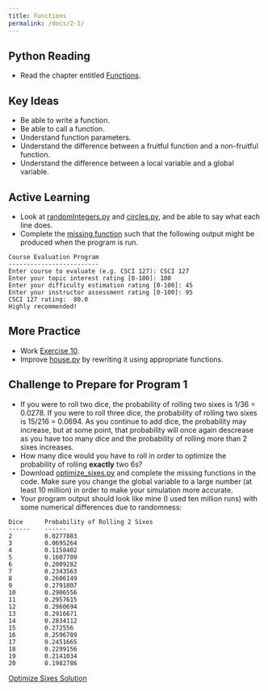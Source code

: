 ```yaml
---
title: Functions
permalink: /docs/2-1/
---
```


## Python Reading
- Read the chapter entitled [Functions](https://runestone.academy/ns/books/published/thinkcspy/Functions/functions.html).

## Key Ideas
- Be able to write a function.
- Be able to call a function.
- Understand function parameters.
- Understand the difference between a fruitful function and a non-fruitful function.
- Understand the difference between a local variable and a global variable.

## Active Learning
- Look at [randomIntegers.py](../lessons/code/randomIntegers.py) and [circles.py](../lessons/code/circles.py), and be able to say what each line does.
- Complete the [missing function](../lessons/code/evaluate.py) such that the following output might be produced when the program is run.
```
Course Evaluation Program
-------------------------
Enter course to evaluate (e.g. CSCI 127): CSCI 127
Enter your topic interest rating [0-100]: 100
Enter your difficulty estimation rating [0-100]: 45
Enter your instructor assessment rating [0-100]: 95
CSCI 127 rating:  80.0
Highly recommended!
```

## More Practice
- Work [Exercise 10](https://runestone.academy/ns/books/published/thinkcspy/Functions/Exercises.html).
- Improve [house.py](../lessons/code/house.py) by rewriting it using appropriate functions.

## Challenge to Prepare for Program 1
- If you were to roll two dice, the probability of rolling two sixes is 1/36 = 0.0278. If you were to roll three dice, the probability of rolling two sixes is 15/216 = 0.0694. As you continue to add dice, the probability may increase, but at some point, that probability will once again descrease as you have too many dice and the probability of rolling more than 2 sixes increases.
- How many dice would you have to roll in order to optimize the probability of rolling **exactly** two 6s?
- Download [optimize_sixes.py](../lessons/code/optimize_sixes.py) and complete the missing functions in the code. Make sure you change the global variable to a large number (at least 10 million) in order to make your simulation more accurate.
- Your program output should look like mine (I used ten million runs) with some numerical differences due to randomness:

```
Dice      Probability of Rolling 2 Sixes
------    ------    
2         0.0277883 
3         0.0695264 
4         0.1158402 
5         0.1607709 
6         0.2009282 
7         0.2343563 
8         0.2606149 
9         0.2791807 
10        0.2906556 
11        0.2957615 
12        0.2960694 
13        0.2916671 
14        0.2834112 
15        0.272556  
16        0.2596789 
17        0.2451665 
18        0.2299156 
19        0.2141034 
20        0.1982786 
```

[Optimize Sixes Solution](../lessons/code/optimize_sixes_solution.py)